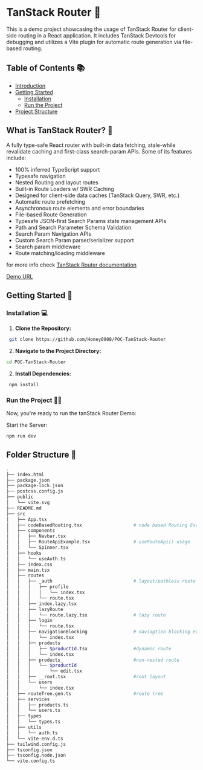 # TanStack Router 🚀

This is a demo project showcasing the usage of TanStack Router for client-side routing in a React application. It includes TanStack Devtools for debugging and utilizes a Vite plugin for automatic route generation via file-based routing.

## Table of Contents 📚

- [Introduction](#what-is-tanstack-router)
- [Getting Started](#getting-started)
  - [Installation](#installation)
  - [Run the Project](#run-the-project)
- [Project Structure](#folder-structure)

## What is TanStack Router? 🧐

A fully type-safe React router with built-in data fetching, stale-while revalidate caching and first-class search-param APIs. Some of its features include:

- 100% inferred TypeScript support
- Typesafe navigation
- Nested Routing and layout routes
- Built-in Route Loaders w/ SWR Caching
- Designed for client-side data caches (TanStack Query, SWR, etc.)
- Automatic route prefetching
- Asynchronous route elements and error boundaries
- File-based Route Generation
- Typesafe JSON-first Search Params state management APIs
- Path and Search Parameter Schema Validation
- Search Param Navigation APIs
- Custom Search Param parser/serializer support
- Search param middleware
- Route matching/loading middleware

for more info check [TanStack Router documentation]("https://tanstack.com/router/latest")

[Demo URL](https://tanstack-router.netlify.app/)

## Getting Started 🚀

### Installation 💻

1. **Clone the Repository:**

```bash
 git clone https://github.com/Honey0908/POC-TanStack-Router
```

2. **Navigate to the Project Directory:**

```bash
cd POC-TanStack-Router
```

2. **Install Dependencies:**

```bash
 npm install
```

### Run the Project 🏃‍♂️

Now, you're ready to run the tanStack Router Demo:

Start the Server:

```bash
npm run dev
```

## Folder Structure 📂

```sh
.
├── index.html
├── package.json
├── package-lock.json
├── postcss.config.js
├── public
│   └── vite.svg
├── README.md
├── src
│   ├── App.tsx
│   ├── codeBasedRouting.tsx                   # code based Routing Example
│   ├── components
│   │   ├── Navbar.tsx
│   │   ├── RouteApiExample.tsx                # useRouteApi() usage
│   │   └── Spinner.tsx
│   ├── hooks
│   │   └── useAuth.ts
│   ├── index.css
│   ├── main.tsx
│   ├── routes
│   │   ├── _auth                              # layout/pathless route
│   │   │   ├── profile
│   │   │   │   └── index.tsx
│   │   │   └── route.tsx
│   │   ├── index.lazy.tsx
│   │   ├── lazyRoute
│   │   │   └── route.lazy.tsx                 # lazy route
│   │   ├── login
│   │   │   └── route.tsx
│   │   ├── navigationBlocking                 # naviagtion blocking example
│   │   │   └── index.tsx
│   │   ├── products
│   │   │   ├── $productId.tsx                 #dynamic route
│   │   │   └── index.tsx
│   │   ├── products_                          #non-nested route
│   │   │   └── $productId
│   │   │       └── edit.tsx
│   │   ├── __root.tsx                         #root layout
│   │   └── users
│   │       └── index.tsx
│   ├── routeTree.gen.ts                       #route tree
│   ├── services
│   │   ├── products.ts
│   │   └── users.ts
│   ├── types
│   │   └── types.ts
│   ├── utils
│   │   └── auth.ts
│   └── vite-env.d.ts
├── tailwind.config.js
├── tsconfig.json
├── tsconfig.node.json
└── vite.config.ts
```
